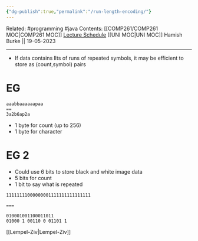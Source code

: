 ```yaml
---
{"dg-publish":true,"permalink":"/run-length-encoding/"}
---
```


Related: #programming #java 
Contents: [[COMP261/COMP261 MOC\|COMP261 MOC]]
[Lecture Schedule](https://ecs.wgtn.ac.nz/Courses/COMP261_2023T1/LectureSchedule)
[[UNI MOC\|UNI MOC]]
Hamish Burke || 19-05-2023
***

- If data contains llts of runs of repeated symbols, it may be efficient to store as (count,symbol) pairs

# EG

```
aaabbaaaaaapaa
==
3a2b6ap2a
```

- 1 byte for count (up to 256)
- 1 byte for character

# EG 2

- Could use 6 bits to store black and white image data
- 5 bits for count
- 1 bit to say what is repeated

```
11111111000000001111111111111111

===

010001001100011011
01000 1 00110 0 01101 1
```


[[Lempel-Ziv\|Lempel-Ziv]]
